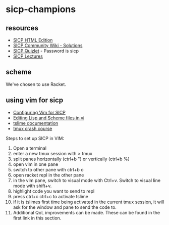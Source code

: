 # sicp-champions

## resources

* [SICP HTML Edition](http://sarabander.github.io/sicp/)
* [SICP Community Wiki - Solutions](http://community.schemewiki.org/?SICP-Solutions)
* [SICP Quizlet](https://quizlet.com/207946118/edit#addRow) - Password is sicp 
* [SICP Lectures](https://www.youtube.com/watch?v=2Op3QLzMgSY&list=PLE18841CABEA24090&index=1)

## scheme

We've chosen to use Racket.

## using vim for sicp

* [Configuring Vim for SICP](http://crash.net.nz/posts/2014/08/configuring-vim-for-sicp/)
* [Editing Lisp and Scheme files in vi](http://ds26gte.github.io/scmindent/index.html)
* [tslime documentation](https://github.com/sjl/tslime.vim/blob/master/doc/tslime.txt)
* [tmux crash course](https://robots.thoughtbot.com/a-tmux-crash-course)

Steps to set up SICP in VIM:

1. Open a terminal
2. enter a new tmux session with > tmux
3. split panes horizontally (ctrl+b ") or vertically (ctrl+b %)
4. open vim in one pane
5. switch to other pane with ctrl+b o 
6. open racket repl in the other pane 
7. in the vim pane, switch to visual mode with Ctrl+v. Switch to visual line mode with shift+v.
8. highlight code you want to send to repl 
9. press ctrl+c ctrl+c to activate tslime
10. if it is tslimes first time being activated in the current tmux session, it will ask for the window and pane to send the code to.
11. Additional QoL improvements can be made. These can be found in the first link in this section. 
